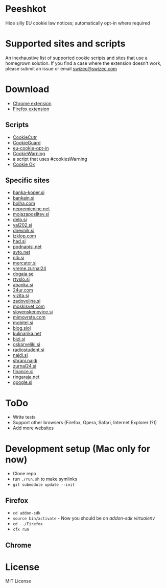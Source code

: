 Peeshkot
========

Hide silly EU cookie law notices; automatically opt-in where required


Supported sites and scripts
========

An inexhaustive list of supported cookie scripts and sites that use a
homegrown solution. If you find a case where the extension doesn't
work, please submit an issue or email swizec@swizec.com


Download
=========

* [Chrome extension](https://chrome.google.com/webstore/detail/peeshkot/idfkeeahcifaocjonphgjmpmmfonahle)
* [Firefox extension]()

Scripts
------

 * [CookieCutr](http://cookiecuttr.com/)
 * [CookieGuard](http://cookieguard.eu/)
 * [eu-cookie-opt-in](https://github.com/creativeaura/eu-cookie-opt-in)
 * [CookieWarning](https://github.com/Scott-Herbert/CookieWarning)
 * a script that uses #cookiesWarning
 * [Cookie Ok](http://cookieok.eu/)

Specific sites
------
* [banka-koper.si](http://banka-koper.si)
* [bankain.si](http://bankain.si)
* [bolha.com](http://bolha.com)
* [nepremicnine.net](http://nepremicnine.net)
* [mojazaposlitev.si](http://mojazaposlitev.si)
* [delo.si](http://delo.si)
* [val202.si](http://val202.si)
* [dnevnik.si](http://dnevnik.si)
* [izklop.com](http://izklop.com)
* [had.si](http://had.si)
* [podnapisi.net](http://podnapisi.net)
* [avto.net](http://avto.net)
* [nlb.si](http://nlb.si)
* [mercator.si](http://mercator.si)
* [vreme.zurnal24](http://vreme.zurnal24)
* [dogaja.se](http://dogaja.se)
* [rtvslo.si](http://rtvslo.si)
* [abanka.si](http://abanka.si)
* [24ur.com](http://24ur.com)
* [vizita.si](http://vizita.si)
* [zadovoljna.si](http://zadovoljna.si)
* [moskisvet.com](http://moskisvet.com)
* [slovenskenovice.si](http://slovenskenovice.si)
* [mimovrste.com](http://mimovrste.com)
* [mobitel.si](http://mobitel.si)
* [blog.siol](http://blog.siol)
* [kulinarika.net](http://kulinarika.net)
* [bizi.si](http://bizi.si)
* [oskarveliki.si](http://oskarveliki.si)
* [radiostudent.si](http://radiostudent.si)
* [najdi.si](http://najdi.si)
* [shrani.najdi](http://shrani.najdi)
* [zurnal24.si](http://zurnal24.si)
* [finance.si](http://finance.si)
* [ringaraja.net](http://ringaraja.net)
* [google.si](http://google.si)


ToDo
=========

* Write tests
* Support other browsers (Firefox, Opera, Safari, Internet Explorer (?))
* Add more websites


Development setup (Mac only for now)
=========

* Clone repo
* run `./run.sh` to make symlinks
* `git submodule update --init`

Firefox
------
* `cd addon-sdk`
* `source bin/activate` - Now you should be on _addon-sdk virtualenv_
* `cd ../Firefox`
* `cfx run`

Chrome
------


License
========

MIT License
